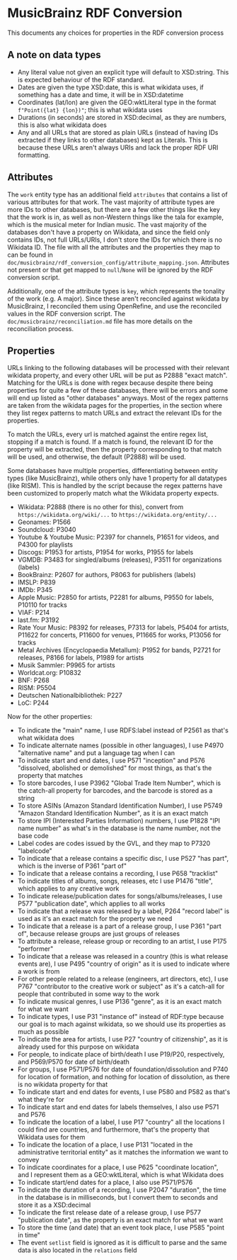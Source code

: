 # MusicBrainz RDF Conversion

This documents any choices for properties in the RDF conversion process

## A note on data types

- Any literal value not given an explicit type will default to XSD:string. This is expected behaviour of the RDF standard.
- Dates are given the type XSD:date, this is what wikidata uses, if something has a date and time, it will be in XSD:datetime
- Coordinates (lat/lon) are given the GEO:wktLiteral type in the format `f"Point({lat} {lon})"`; this is what wikidata uses
- Durations (in seconds) are stored in XSD:decimal, as they are numbers, this is also what wikidata does
- Any and all URLs that are stored as plain URLs (instead of having IDs extracted if they links to other databases) kept as Literals. This is because these URLs aren't always URIs and lack the proper RDF URI formatting.

## Attributes

The `work` entity type has an additional field `attributes` that contains a list of various attributes for that work. The vast majority of attribute types are more IDs to other databases, but there are a few other things like the key that the work is in, as well as non-Western things like the tala for example, which is the musical meter for Indian music.
The vast majority of the databases don't have a property on Wikidata, and since the field only contains IDs, not full URLs/URIs, I don't store the IDs for which there is no Wikidata ID. The file with all the attributes and the properties they map to can be found in `doc/musicbrainz/rdf_conversion_config/attribute_mapping.json`. Attributes not present or that get mapped to `null`/`None` will be ignored by the RDF conversion script.

Additionally, one of the attribute types is `key`, which represents the tonality of the work (e.g. A major). Since these aren't reconciled against wikidata by MusicBrainz, I reconciled them using OpenRefine, and use the reconciled values in the RDF conversion script. The `doc/musicbrainz/reconciliation.md` file has more details on the reconciliation process.

## Properties

URLs linking to the following databases will be processed with their relevant wikidata property, and every other URL will be put as P2888 "exact match". Matching for the URLs is done with regex because despite there being properties for quite a few of these databases, there will be errors and some will end up listed as "other databases" anyways. Most of the regex patterns are taken from the wikidata pages for the properties, in the section where they list regex patterns to match URLs and extract the relevant IDs for the properties.

To match the URLs, every url is matched against the entire regex list, stopping if a match is found. If a match is found, the relevant ID for the property will be extracted, then the property corresponding to that match will be used, and otherwise, the default (P2888) will be used.

Some databases have multiple properties, differentiating between entity types (like MusicBrainz), while others only have 1 property for all datatypes (like RISM). This is handled by the script because the regex patterns have been customized to properly match what the Wikidata property expects.

- Wikidata: P2888 (there is no other for this), convert from `https://wikidata.org/wiki/...` to `https://wikidata.org/entity/...`
- Geonames: P1566
- Soundcloud: P3040
- Youtube & Youtube Music: P2397 for channels, P1651 for videos, and P4300 for playlists
- Discogs: P1953 for artists, P1954 for works, P1955 for labels
- VGMDB: P3483 for singled/albums (releases), P3511 for organizations (labels)
- BookBrainz: P2607 for authors, P8063 for publishers (labels)
- IMSLP: P839
- IMDb: P345
- Apple Music: P2850 for artists, P2281 for albums, P9550 for labels, P10110 for tracks
- VIAF: P214
- last.fm: P3192
- Rate Your Music: P8392 for releases, P7313 for labels, P5404 for artists, P11622 for concerts, P11600 for venues, P11665 for works, P13056 for tracks
- Metal Archives (Encyclopaedia Metallum): P1952 for bands, P2721 for releases, P8166 for labels, P1989 for artists
- Musik Sammler: P9965 for artists
- Worldcat.org: P10832
- BNF: P268
- RISM: P5504
- Deutschen Nationalbibliothek: P227
- LoC: P244

Now for the other properties:

- To indicate the "main" name, I use RDFS:label instead of P2561 as that's what wikidata does
- To indicate alternate names (possible in other languages), I use P4970 "alternative name" and put a language tag when I can
- To indicate start and end dates, I use P571 "inception" and P576 "dissolved, abolished or demolished" for most things, as that's the property that matches
- To store barcodes, I use P3962 "Global Trade Item Number", which is the catch-all property for barcodes, and the barcode is stored as a string
- To store ASINs (Amazon Standard Identification Number), I use P5749 "Amazon Standard Identification Number", as it is an exact match
- To store IPI (Interested Parties Information) numbers, I use P1828 "IPI name number" as what's in the database is the name number, not the base code
- Label codes are codes issued by the GVL, and they map to P7320 "labelcode"
- To indicate that a release contains a specific disc, I use P527 "has part", which is the inverse of P361 "part of"
- To indicate that a release contains a recording, I use P658 "tracklist"
- To indicate titles of albums, songs, releases, etc I use P1476 "title", which applies to any creative work
- To indicate release/publication dates for songs/albums/releases, I use P577 "publication date", which applies to all works
- To indicate that a release was released by a label, P264 "record label" is used as it's an exact match for the property we need
- To indicate that a release is a part of a release group, I use P361 "part of", because release groups are just groups of releases
- To attribute a release, release group or recording to an artist, I use P175 "performer"
- To indicate that a release was released in a country (this is what release events are), I use P495 "country of origin" as it is used to indicate where a work is from
- For other people related to a release (engineers, art directors, etc), I use P767 "contributor to the creative work or subject" as it's a catch-all for people that contributed in some way to the work
- To indicate musical genres, I use P136 "genre", as it is an exact match for what we want
- To indicate types, I use P31 "instance of" instead of RDF:type because our goal is to mach against wikidata, so we should use its properties as much as possible
- To indicate the area for artists, I use P27 "country of citizenship", as it is already used for this purpose on wikidata
- For people, to indicate place of birth/death I use P19/P20, respectively, and P569/P570 for date of birth/death
- For groups, I use P571/P576 for date of foundation/dissolution and P740 for location of formation, and nothing for location of dissolution, as there is no wikidata property for that
- To indicate start and end dates for events, I use P580 and P582 as that's what they're for
- To indicate start and end dates for labels themselves, I also use P571 and P576
- To indicate the location of a label, I use P17 "country" all the locations I could find are countries, and furthermore, that's the property that Wikidata uses for them
- To indicate the location of a place, I use P131 "located in the administrative territorial entity" as it matches the information we want to convey
- To indicate coordinates for a place, I use P625 "coordinate location", and I represent them as a GEO:wktLiteral, which is what Wikidata does
- To indicate start/end dates for a place, I also use P571/P576
- To indicate the duration of a recording, I use P2047 "duration", the time in the database is in milliseconds, but I convert them to seconds and store it as a XSD:decimal
- To indicate the first release date of a release group, I use P577 "publication date", as the property is an exact match for what we want
- To store the time (and date) that an event took place, I use P585 "point in time"
- The event `setlist` field is ignored as it is difficult to parse and the same data is also located in the `relations` field
